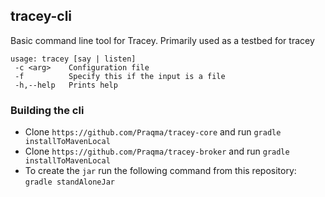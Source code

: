## tracey-cli

Basic command line tool for Tracey. Primarily used as a testbed for tracey

```
usage: tracey [say | listen]
 -c <arg>    Configuration file
 -f          Specify this if the input is a file
 -h,--help   Prints help
 ```
 
 ### Building the cli
 
 - Clone `https://github.com/Praqma/tracey-core` and run `gradle installToMavenLocal`
 - Clone `https://github.com/Praqma/tracey-broker` and run `gradle installToMavenLocal`
 - To create the `jar` run the following command from this repository: `gradle standAloneJar` 
